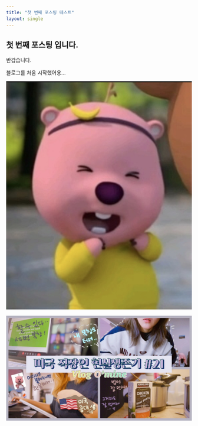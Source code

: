 ```yaml
---
title: "첫 번째 포스팅 테스트"
layout: single
---
```



## 첫 번째 포스팅 입니다.

반갑습니다.

블로그를 처음 시작했어용...

![60E34B8E-A999-4CFD-914D-CF51851FE1C3_1_105_c](../images/2023-05-31-first-posting/60E34B8E-A999-4CFD-914D-CF51851FE1C3_1_105_c.jpeg)

![5CAF8839-3948-4AF7-BA2B-6E3D6120757A_1_105_c](/images/2023-05-31-first-posting/5CAF8839-3948-4AF7-BA2B-6E3D6120757A_1_105_c.jpeg)
